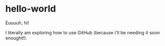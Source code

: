 # hello-world

Euuuuh, hi!

I literally am exploring how to use GitHub (because i'll be needing it soon enought!).
